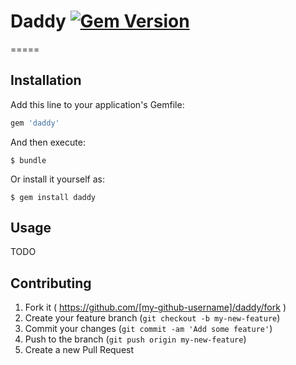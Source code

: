 # Daddy [![Gem Version](https://badge.fury.io/rb/daddy.svg)](https://badge.fury.io/rb/daddy)
=====

## Installation

Add this line to your application's Gemfile:

```ruby
gem 'daddy'
```

And then execute:

    $ bundle

Or install it yourself as:

    $ gem install daddy

## Usage

TODO

## Contributing

1. Fork it ( https://github.com/[my-github-username]/daddy/fork )
2. Create your feature branch (`git checkout -b my-new-feature`)
3. Commit your changes (`git commit -am 'Add some feature'`)
4. Push to the branch (`git push origin my-new-feature`)
5. Create a new Pull Request
